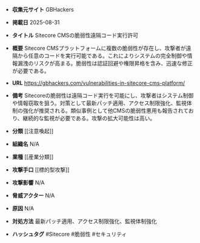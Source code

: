 - **収集元サイト**
GBHackers

- **掲載日**
2025-08-31

- **タイトル**
Sitecore CMSの脆弱性遠隔コード実行許可

- **概要**
Sitecore CMSプラットフォームに複数の脆弱性が存在し、攻撃者が遠隔から任意のコードを実行可能である。これによりシステムの完全制御や情報漏洩のリスクが高まる。脆弱性は認証回避や権限昇格を含み、迅速な修正が必要である。

- **URL**
https://gbhackers.com/vulnerabilities-in-sitecore-cms-platform/

- **備考**
Sitecoreの脆弱性は遠隔コード実行を可能にし、攻撃者はシステム制御や情報窃取を狙う。対策として最新パッチ適用、アクセス制限強化、監視体制の強化が推奨される。類似事例として他CMSの脆弱性悪用も報告されており、継続的な監視が必要である。攻撃の拡大可能性は高い。

- **分類**
[[注意喚起]]

- **組織名**
N/A

- **業種**
[[産業分類]]

- **攻撃手口**
[[標的型攻撃]]

- **攻撃影響**
N/A

- **脅威アクター**
N/A

- **原因**
N/A

- **対処方法**
最新パッチ適用、アクセス制限強化、監視体制強化

- **ハッシュタグ**
#Sitecore #脆弱性 #セキュリティ
